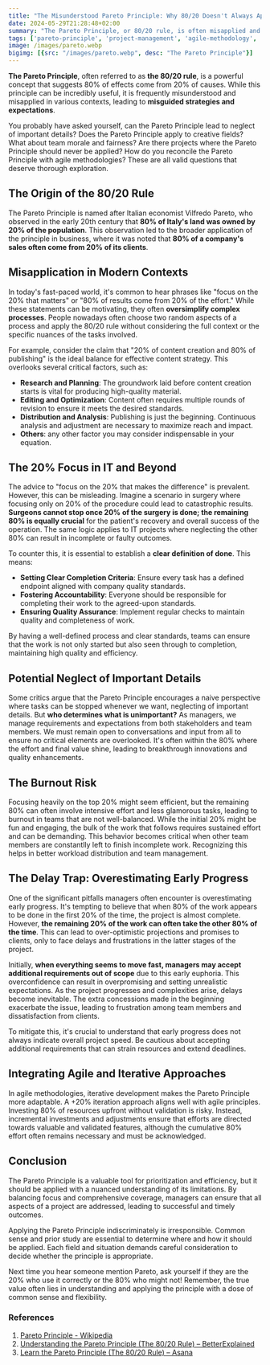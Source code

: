 ```yaml
---
title: "The Misunderstood Pareto Principle: Why 80/20 Doesn't Always Apply"
date: 2024-05-29T21:28:48+02:00
summary: "The Pareto Principle, or 80/20 rule, is often misapplied and misunderstood. While it can be a powerful tool for prioritizing efforts, its over-simplification can lead to neglect of critical tasks. This blog post explores the origins of the Pareto Principle, its common misapplications, and the importance of maintaining a balanced approach. It addresses critiques about the principle encouraging laziness, the potential neglect of important details, and the risk of burnout. The post also discusses integrating the principle with agile methodologies and highlights the need for common sense and thorough study before applying it indiscriminately."
tags: ['pareto-principle', 'project-management', 'agile-methodology', 'burnout', 'definitio-o-done', 'scope-creep']
image: /images/pareto.webp
bigimg: [{src: "/images/pareto.webp", desc: "The Pareto Principle"}]
---
```


**The Pareto Principle**, often referred to as **the 80/20 rule**, is a powerful concept that suggests 80% of effects come from 20% of causes. While this principle can be incredibly useful, it is frequently misunderstood and misapplied in various contexts, leading to **misguided strategies and expectations**.

You probably have asked yourself, can the Pareto Principle lead to neglect of important details? Does the Pareto Principle apply to creative fields? What about team morale and fairness? Are there projects where the Pareto Principle should never be applied? How do you reconcile the Pareto Principle with agile methodologies? These are all valid questions that deserve thorough exploration.

## The Origin of the 80/20 Rule

The Pareto Principle is named after Italian economist Vilfredo Pareto, who observed in the early 20th century that **80% of Italy's land was owned by 20% of the population**. This observation led to the broader application of the principle in business, where it was noted that **80% of a company's sales often come from 20% of its clients**.

## Misapplication in Modern Contexts

In today's fast-paced world, it's common to hear phrases like "focus on the 20% that matters" or "80% of results come from 20% of the effort." While these statements can be motivating, they often **oversimplify complex processes**. People nowadays often choose two random aspects of a process and apply the 80/20 rule without considering the full context or the specific nuances of the tasks involved.

For example, consider the claim that "20% of content creation and 80% of publishing" is the ideal balance for effective content strategy. This overlooks several critical factors, such as:
- **Research and Planning**: The groundwork laid before content creation starts is vital for producing high-quality material.
- **Editing and Optimization**: Content often requires multiple rounds of revision to ensure it meets the desired standards.
- **Distribution and Analysis**: Publishing is just the beginning. Continuous analysis and adjustment are necessary to maximize reach and impact.
- **Others**: any other factor you may consider indispensable in your equation.

## The 20% Focus in IT and Beyond

The advice to "focus on the 20% that makes the difference" is prevalent. However, this can be misleading. Imagine a scenario in surgery where focusing only on 20% of the procedure could lead to catastrophic results. **Surgeons cannot stop once 20% of the surgery is done; the remaining 80% is equally crucial** for the patient's recovery and overall success of the operation. The same logic applies to IT projects where neglecting the other 80% can result in incomplete or faulty outcomes.

To counter this, it is essential to establish a **clear definition of done**. This means:
- **Setting Clear Completion Criteria**: Ensure every task has a defined endpoint aligned with company quality standards.
- **Fostering Accountability**: Everyone should be responsible for completing their work to the agreed-upon standards.
- **Ensuring Quality Assurance**: Implement regular checks to maintain quality and completeness of work.

By having a well-defined process and clear standards, teams can ensure that the work is not only started but also seen through to completion, maintaining high quality and efficiency.

## Potential Neglect of Important Details

Some critics argue that the Pareto Principle encourages a naive perspective where tasks can be stopped whenever we want, neglecting of important details. But **who determines what is unimportant?** As managers, we manage requirements and expectations from both stakeholders and team members. We must remain open to conversations and input from all to ensure no critical elements are overlooked. It's often within the 80% where the effort and final value shine, leading to breakthrough innovations and quality enhancements.

## The Burnout Risk

Focusing heavily on the top 20% might seem efficient, but the remaining 80% can often involve intensive effort and less glamorous tasks, leading to burnout in teams that are not well-balanced. While the initial 20% might be fun and engaging, the bulk of the work that follows requires sustained effort and can be demanding. This behavior becomes critical when other team members are constantlly left to finish incomplete work. Recognizing this helps in better workload distribution and team management.

## The Delay Trap: Overestimating Early Progress

One of the significant pitfalls managers often encounter is overestimating early progress. It's tempting to believe that when 80% of the work appears to be done in the first 20% of the time, the project is almost complete. However, **the remaining 20% of the work can often take the other 80% of the time**. This can lead to over-optimistic projections and promises to clients, only to face delays and frustrations in the latter stages of the project.

Initially, **when everything seems to move fast, managers may accept additional requirements out of scope** due to this early euphoria. This overconfidence can result in overpromising and setting unrealistic expectations. As the project progresses and complexities arise, delays become inevitable. The extra concessions made in the beginning exacerbate the issue, leading to frustration among team members and dissatisfaction from clients.

To mitigate this, it's crucial to understand that early progress does not always indicate overall project speed. Be cautious about accepting additional requirements that can strain resources and extend deadlines.

## Integrating Agile and Iterative Approaches

In agile methodologies, iterative development makes the Pareto Principle more adaptable. A +20% iteration approach aligns well with agile principles. Investing 80% of resources upfront without validation is risky. Instead, incremental investments and adjustments ensure that efforts are directed towards valuable and validated features, although the cumulative 80% effort often remains necessary and must be acknowledged.

## Conclusion

The Pareto Principle is a valuable tool for prioritization and efficiency, but it should be applied with a nuanced understanding of its limitations. By balancing focus and comprehensive coverage, managers can ensure that all aspects of a project are addressed, leading to successful and timely outcomes.

Applying the Pareto Principle indiscriminately is irresponsible. Common sense and prior study are essential to determine where and how it should be applied. Each field and situation demands careful consideration to decide whether the principle is appropriate.

Next time you hear someone mention Pareto, ask yourself if they are the 20% who use it correctly or the 80% who might not! Remember, the true value often lies in understanding and applying the principle with a dose of common sense and flexibility.

### References

1. [Pareto Principle - Wikipedia](https://en.wikipedia.org/wiki/Pareto_principle)
2. [Understanding the Pareto Principle (The 80/20 Rule) – BetterExplained](https://betterexplained.com/articles/understanding-the-pareto-principle-the-8020-rule/)
3. [Learn the Pareto Principle (The 80/20 Rule) – Asana](https://asana.com/resources/pareto-principle-80-20-rule)
